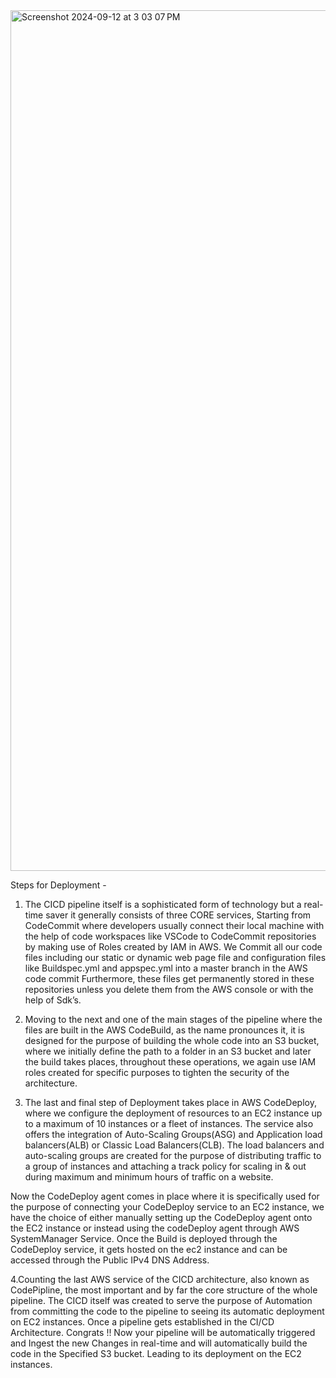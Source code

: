 <img width="1377" alt="Screenshot 2024-09-12 at 3 03 07 PM" src="https://github.com/user-attachments/assets/e0f1540e-fde3-4cb1-9c03-6627f966bbef">



Steps for Deployment -

1. The CICD pipeline itself is a sophisticated form of technology but a real-time saver it generally consists of three CORE services, Starting from CodeCommit where developers usually connect their local machine with the help of code workspaces like VSCode to CodeCommit repositories by making use of Roles created by IAM in AWS.
 We Commit all our code files including our static or dynamic web page file and configuration files like Buildspec.yml and appspec.yml into a master branch in the AWS code commit
Furthermore, these files get permanently stored in these repositories unless you delete them from the AWS console or with the help of Sdk’s.

2. Moving to the next and one of the main stages of the pipeline where the files are built in the AWS CodeBuild, as the name pronounces it, it is designed for the purpose of building the whole code into an S3 bucket, where we initially define the path to a folder in an S3 bucket and later the build takes places, throughout these operations, we again use IAM roles created for specific purposes to tighten the security of the architecture.

3. The last and final step of Deployment takes place in AWS CodeDeploy, where we configure the deployment of resources to an EC2 instance up to a maximum of 10 instances or a fleet of instances. The service also offers the integration of Auto-Scaling Groups(ASG) and Application load balancers(ALB) or Classic Load Balancers(CLB).
The load balancers and auto-scaling groups are created for the purpose of distributing traffic to a group of instances and attaching a track policy for scaling in & out during maximum and minimum hours of traffic on a website.

Now the CodeDeploy agent comes in place where it is specifically used for the purpose of connecting your CodeDeploy service to an EC2 instance, we have the choice of either manually setting up the CodeDeploy agent onto the EC2 instance or instead using the codeDeploy agent through AWS SystemManager Service.
Once the Build is deployed through the CodeDeploy service, it gets hosted on the ec2 instance and can be accessed through the Public IPv4 DNS Address.

4.Counting the last AWS service of the CICD architecture, also known as CodePipline, the most important and by far the core structure of the whole pipeline. The CICD itself was created to serve the purpose of Automation from committing the code to the pipeline to seeing its automatic deployment on EC2 instances.
Once a pipeline gets established in the CI/CD Architecture. Congrats !! Now your pipeline will be automatically triggered and Ingest the new Changes in real-time and will automatically build the code in the Specified S3 bucket. Leading to its deployment on the EC2 instances.
